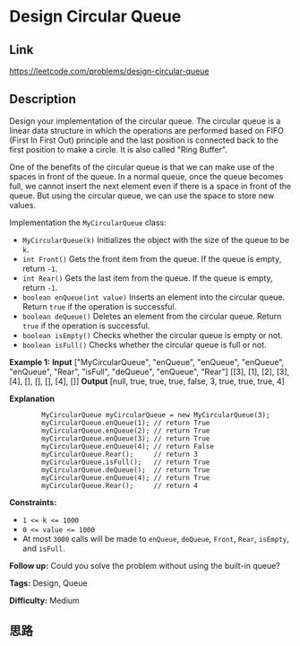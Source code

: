 # Design Circular Queue

## Link

https://leetcode.com/problems/design-circular-queue


## Description

Design your implementation of the circular queue. The circular queue is a
linear data structure in which the operations are performed based on FIFO
(First In First Out) principle and the last position is connected back to the
first position to make a circle. It is also called "Ring Buffer".

One of the benefits of the circular queue is that we can make use of the
spaces in front of the queue. In a normal queue, once the queue becomes full,
we cannot insert the next element even if there is a space in front of the
queue. But using the circular queue, we can use the space to store new values.

Implementation the `MyCircularQueue` class:

  * `MyCircularQueue(k)` Initializes the object with the size of the queue to be `k`.
  * `int Front()` Gets the front item from the queue. If the queue is empty, return `-1`.
  * `int Rear()` Gets the last item from the queue. If the queue is empty, return `-1`.
  * `boolean enQueue(int value)` Inserts an element into the circular queue. Return `true` if the operation is successful.
  * `boolean deQueue()` Deletes an element from the circular queue. Return `true` if the operation is successful.
  * `boolean isEmpty()` Checks whether the circular queue is empty or not.
  * `boolean isFull()` Checks whether the circular queue is full or not.



**Example 1:**
            **Input**    ["MyCircularQueue", "enQueue", "enQueue", "enQueue", "enQueue", "Rear", "isFull", "deQueue", "enQueue", "Rear"]    [[3], [1], [2], [3], [4], [], [], [], [4], []]    **Output**    [null, true, true, true, false, 3, true, true, true, 4]        
            
**Explanation**    

            MyCircularQueue myCircularQueue = new MyCircularQueue(3);    
            myCircularQueue.enQueue(1); // return True    
            myCircularQueue.enQueue(2); // return True    
            myCircularQueue.enQueue(3); // return True    
            myCircularQueue.enQueue(4); // return False    
            myCircularQueue.Rear();     // return 3    
            myCircularQueue.isFull();   // return True    
            myCircularQueue.deQueue();  // return True    
            myCircularQueue.enQueue(4); // return True    
            myCircularQueue.Rear();     // return 4    



**Constraints:**

  * `1 <= k <= 1000`
  * `0 <= value <= 1000`
  * At most `3000` calls will be made to `enQueue`, `deQueue`, `Front`, `Rear`, `isEmpty`, and `isFull`.



**Follow up:**  Could you solve the problem without using the built-in queue?


**Tags:** Design, Queue

**Difficulty:** Medium

## 思路

[title]: https://leetcode.com/problems/design-circular-queue
